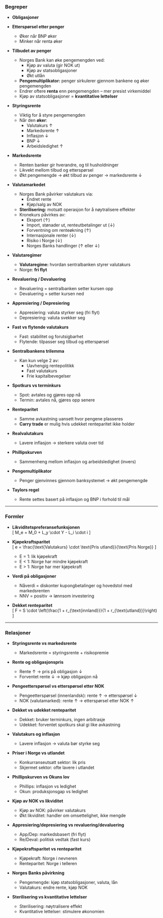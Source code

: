 ### Begreper

- **Obligasjoner**

- **Etterspørsel etter penger**
  - Øker når BNP øker  
  - Minker når renta øker

- **Tilbudet av penger**
  - Norges Bank kan øke pengemengden ved:
    - Kjøp av valuta (gir NOK ut)
    - Kjøp av statsobligasjoner
    - Økt utlån
  - **Pengemultiplikator:** penger sirkulerer gjennom bankene og øker pengemengden
  - Endrer oftere **renta** enn pengemengden – mer presist virkemiddel
  - Kjøp av statsobligasjoner = **kvantitative lettelser**

- **Styringsrente**
  - Viktig for å styre pengemengden
  - Når den **øker**:
    - Valutakurs ↑
    - Markedsrente ↑
    - Inflasjon ↓
    - BNP ↓
    - Arbeidsledighet ↑

- **Markedsrente**
  - Renten banker gir hverandre, og til husholdninger
  - Likvekt mellom tilbud og etterspørsel
  - Økt pengemengde → økt tilbud av penger → markedsrente ↓

- **Valutamarkedet**
  - Norges Bank påvirker valutakurs via:
    - Endret rente
    - Kjøp/salg av NOK
  - **Sterilisering:** motsatt operasjon for å nøytralisere effekter
  - Kronekurs påvirkes av:
    - Eksport (↑)
    - Import, stønader ut, renteutbetalinger ut (↓)
    - Forventning om renteøkning (↑)
    - Internasjonale renter (↓)
    - Risiko i Norge (↓)
    - Norges Banks handlinger (↑ eller ↓)

- **Valutaregimer**
  - **Valutaregime:** hvordan sentralbanken styrer valutakurs
  - Norge: **fri flyt**

- **Revaluering / Devaluering**
  - Revaluering = sentralbanken setter kursen opp
  - Devaluering = setter kursen ned

- **Appresiering / Depresiering**
  - Appresiering: valuta styrker seg (fri flyt)
  - Depresiering: valuta svekker seg

- **Fast vs flytende valutakurs**
  - Fast: stabilitet og forutsigbarhet
  - Flytende: tilpasser seg tilbud og etterspørsel

- **Sentralbankens trilemma**
  - Kan kun velge 2 av:
    - Uavhengig rentepolitikk
    - Fast valutakurs
    - Frie kapitalbevegelser

- **Spotkurs vs terminkurs**
  - Spot: avtales og gjøres opp nå  
  - Termin: avtales nå, gjøres opp senere

- **Renteparitet**
  - Samme avkastning uansett hvor pengene plasseres
  - **Carry trade** er mulig hvis udekket renteparitet ikke holder

- **Realvalutakurs**
  - Lavere inflasjon → sterkere valuta over tid

- **Phillipskurven**
  - Sammenheng mellom inflasjon og arbeidsledighet (invers)

- **Pengemultiplikator**
  - Penger gjenvinnes gjennom banksystemet → økt pengemengde

- **Taylors regel**
  - Rente settes basert på inflasjon og BNP i forhold til mål

---

### Formler

- **Likviditetspreferansefunksjonen**  
  \[
  M_e = M_0 + L_y \cdot Y - L_i \cdot i
  \]

- **Kjøpekraftsparitet**  
  \[
  e = \frac{\text{Valutakurs} \cdot \text{Pris utland}}{\text{Pris Norge}}
  \]  
  - E = 1: lik kjøpekraft  
  - E < 1: Norge har mindre kjøpekraft  
  - E > 1: Norge har mer kjøpekraft

- **Verdi på obligasjoner**
  - Nåverdi = diskonter kupongbetalinger og hovedstol med markedsrenten
  - NNV = positiv → lønnsom investering

- **Dekket renteparitet**  
  \[
  F = S \cdot \left(\frac{1 + r_{\text{innland}}}{1 + r_{\text{utland}}}\right)
  \]

---

### Relasjoner

- **Styringsrente vs markedsrente**
  - Markedsrente = styringsrente + risikopremie

- **Rente og obligasjonspris**
  - Rente ↑ → pris på obligasjon ↓  
  - Forventet rente ↓ → kjøp obligasjon nå

- **Pengeetterspørsel vs etterspørsel etter NOK**
  - Pengeetterspørsel (innenlandsk): rente ↑ → etterspørsel ↓  
  - NOK (valutamarked): rente ↑ → etterspørsel etter NOK ↑

- **Dekket vs udekket renteparitet**
  - Dekket: bruker terminkurs, ingen arbitrasje
  - Udekket: forventet spotkurs skal gi like avkastning

- **Valutakurs og inflasjon**
  - Lavere inflasjon → valuta bør styrke seg

- **Priser i Norge vs utlandet**
  - Konkurranseutsatt sektor: lik pris  
  - Skjermet sektor: ofte lavere i utlandet

- **Phillipskurven vs Okuns lov**
  - Phillips: inflasjon vs ledighet  
  - Okun: produksjonsgap vs ledighet

- **Kjøp av NOK vs likviditet**
  - Kjøp av NOK: påvirker valutakurs  
  - Økt likviditet: handler om omsettelighet, ikke mengde

- **Appresiering/depresiering vs revaluering/devaluering**
  - App/Dep: markedsbasert (fri flyt)  
  - Re/Deval: politisk vedtak (fast kurs)

- **Kjøpekraftsparitet vs renteparitet**
  - Kjøpekraft: Norge i nevneren  
  - Renteparitet: Norge i telleren

- **Norges Banks påvirkning**
  - Pengemengde: kjøp statsobligasjoner, valuta, lån  
  - Valutakurs: endre rente, kjøp NOK

- **Sterilisering vs kvantitative lettelser**
  - Sterilisering: nøytralisere effekt  
  - Kvantitative lettelser: stimulere økonomien
